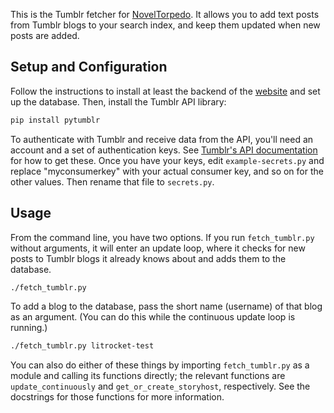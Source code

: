 This is the Tumblr fetcher for [NovelTorpedo](../..). It allows you to add
text posts from Tumblr blogs to your search index, and keep them updated when
new posts are added.


## Setup and Configuration

Follow the instructions to install at least the backend of the
[website](../../website) and set up the database. Then, install the Tumblr
API library:

```bash
pip install pytumblr
```

To authenticate with Tumblr and receive data from the API, you'll need an
account and a set of authentication keys. See
[Tumblr's API documentation](https://www.tumblr.com/docs/en/api/v2) for how to
get these. Once you have your keys, edit `example-secrets.py` and replace
"myconsumerkey" with your actual consumer key, and so on for the other values.
Then rename that file to `secrets.py`.


## Usage

From the command line, you have two options. If you run `fetch_tumblr.py`
without arguments, it will enter an update loop, where it checks for new
posts to Tumblr blogs it already knows about and adds them to the database.

```bash
./fetch_tumblr.py
```

To add a blog to the database, pass the short name (username) of that blog
as an argument. (You can do this while the continuous update loop is running.)

```bash
./fetch_tumblr.py litrocket-test
```

You can also do either of these things by importing `fetch_tumblr.py` as a
module and calling its functions directly; the relevant functions are
`update_continuously` and `get_or_create_storyhost`, respectively. See the
docstrings for those functions for more information.
